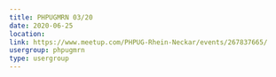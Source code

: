 ```yaml
---
title: PHPUGMRN 03/20
date: 2020-06-25
location: 
link: https://www.meetup.com/PHPUG-Rhein-Neckar/events/267837665/
usergroup: phpugmrn
type: usergroup
---
```

